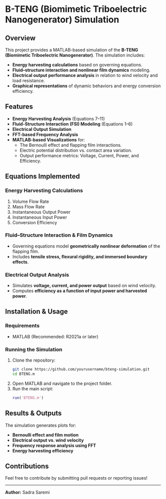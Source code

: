 # B-TENG (Biomimetic Triboelectric Nanogenerator) Simulation

## Overview
This project provides a MATLAB-based simulation of the **B-TENG (Biomimetic Triboelectric Nanogenerator)**. The simulation includes:
- **Energy harvesting calculations** based on governing equations.
- **Fluid–structure interaction and nonlinear film dynamics** modeling.
- **Electrical output performance analysis** in relation to wind velocity and load resistance.
- **Graphical representations** of dynamic behaviors and energy conversion efficiency.

## Features
- **Energy Harvesting Analysis** (Equations 7–11)
- **Fluid-Structure Interaction (FSI) Modeling** (Equations 1–6)
- **Electrical Output Simulation**
- **FFT-based Frequency Analysis**
- **MATLAB-based Visualizations** for:
  - The Bernoulli effect and flapping film interactions.
  - Electric potential distribution vs. contact area variation.
  - Output performance metrics: Voltage, Current, Power, and Efficiency.

## Equations Implemented
### **Energy Harvesting Calculations**
1. Volume Flow Rate
2. Mass Flow Rate
3. Instantaneous Output Power
4. Instantaneous Input Power
5. Conversion Efficiency

### **Fluid–Structure Interaction & Film Dynamics**
- Governing equations model **geometrically nonlinear deformation** of the flapping film.
- Includes **tensile stress, flexural rigidity, and immersed boundary effects**.

### **Electrical Output Analysis**
- Simulates **voltage, current, and power output** based on wind velocity.
- Computes **efficiency as a function of input power and harvested power**.

## Installation & Usage
### **Requirements**
- MATLAB (Recommended: R2021a or later)

### **Running the Simulation**
1. Clone the repository:
   ```sh
   git clone https://github.com/yourusername/bteng-simulation.git
   cd BTENG.m
   ```
2. Open MATLAB and navigate to the project folder.
3. Run the main script:
   ```matlab
   run('BTENG.m')
   ```

## Results & Outputs
The simulation generates plots for:
- **Bernoulli effect and film motion**
- **Electrical output vs. wind velocity**
- **Frequency response analysis using FFT**
- **Energy harvesting efficiency**

## Contributions
Feel free to contribute by submitting pull requests or reporting issues!


---
**Author:** Sadra Saremi


